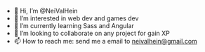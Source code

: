 - 👋 Hi, I’m @NeiValHein
- 👀 I’m interested in web dev and games dev
- 🌱 I’m currently learning Sass and Angular
- 💞️ I’m looking to collaborate on any project for gain XP
- 📫 How to reach me: send me a email to neivalhein@gmail.com

